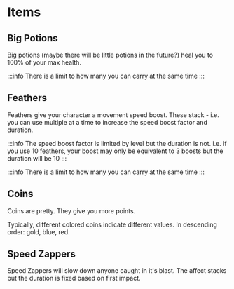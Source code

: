 # Items

## Big Potions

Big potions (maybe there will be little potions in the future?) heal you to 100% of your max health.

:::info
There is a limit to how many you can carry at the same time
:::

## Feathers

Feathers give your character a movement speed boost. These stack - i.e. you can use multiple at a time to increase the speed boost factor and duration.

:::info
The speed boost factor is limited by level but the duration is not. i.e. if you use 10 feathers, your boost may only be equivalent to 3 boosts but the duration will be 10
:::

:::info
There is a limit to how many you can carry at the same time
:::

## Coins

Coins are pretty. They give you more points.

Typically, different colored coins indicate different values. In descending order: gold, blue, red.

## Speed Zappers

Speed Zappers will slow down anyone caught in it's blast. The affect stacks but the duration is fixed based on first impact.

